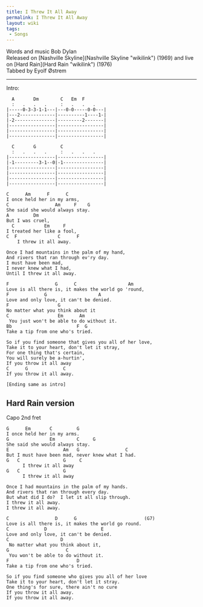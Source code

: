 ```yaml
---
title: I Threw It All Away
permalink: I Threw It All Away
layout: wiki
tags:
 - Songs
---
```


Words and music Bob Dylan  
Released on [Nashville Skyline](Nashville Skyline "wikilink") (1969) and
live on [Hard Rain](Hard Rain "wikilink") (1976)  
Tabbed by Eyolf Østrem

* * * * *

Intro:

      A       Dm        C   Em  F
      :   .   .   .     :   .   .   .
    |-----0-3-3-1-1---|---0-0-----0-0---|
    |---2-------------|----------1----1-|
    |-2---------------|---------2-------|
    |-----------------|-----------------|
    |-----------------|-----------------|
    |-----------------|-----------------|

      C       G         C
      :   .   .   .     :   .   .   .
    |-----------------|-----------------|
    |-1---------3-1--0|-1---------------|
    |-----------------|-----------------|
    |-----------------|-----------------|
    |-----------------|-----------------|
    |-----------------|-----------------|

    C      Am      F      C
    I once held her in my arms,
    C                 Am     F    G
    She said she would always stay.
    A         Dm
    But I was cruel,
      C           Em     F
    I treated her like a fool,
    C  F               C      F
        I threw it all away.

    Once I had mountains in the palm of my hand,
    And rivers that ran through ev'ry day.
    I must have been mad,
    I never knew what I had,
    Until I threw it all away.

    F                 G      C                   Am
    Love is all there is, it makes the world go 'round,
    F             G                   A
    Love and only love, it can't be denied.
    F                  G
    No matter what you think about it
    C                  Em      Am
     You just won't be able to do without it.
    Bb                        F  G
    Take a tip from one who's tried.

    So if you find someone that gives you all of her love,
    Take it to your heart, don't let it stray,
    For one thing that's certain,
    You will surely be a-hurtin',
    If you throw it all away
    C      G             C
    If you throw it all away.

    [Ending same as intro]

<h2 class="songversion">
Hard Rain version

</h2>
Capo 2nd fret

    G      Em       C         G
    I once held her in my arms.
    G               Em        C     G
    She said she would always stay.
    E                    Am   G                 C
    But I must have been mad, never knew what I had.
    G   C                G     C
          I threw it all away
    G   C                G
          I threw it all away

    Once I had mountains in the palm of my hands.
    And rivers that ran through every day.
    But what did I do?  I let it all slip through.
    I threw it all away.
    I threw it all away.

    C                 D      G                         (G7)
    Love is all there is, it makes the world go round.
    C             D                    E
    Love and only love, it can't be denied.
    C                   D
     No matter what you think about it,
    G                     C
     You won't be able to do without it.
    F                         D
    Take a tip from one who's tried.

    So if you find someone who gives you all of her love
    Take it to your heart, don't let it stray.
    One thing's for sure, there ain't no cure
    If you throw it all away.
    If you throw it all away.
